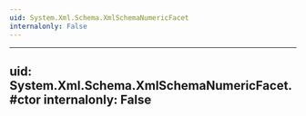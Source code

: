 ```yaml
---
uid: System.Xml.Schema.XmlSchemaNumericFacet
internalonly: False
---
```


---
uid: System.Xml.Schema.XmlSchemaNumericFacet.#ctor
internalonly: False
---

